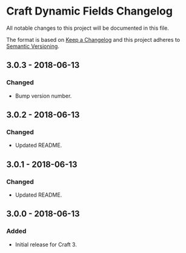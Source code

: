 # Craft Dynamic Fields Changelog

All notable changes to this project will be documented in this file.

The format is based on [Keep a Changelog](http://keepachangelog.com/) and this project adheres to [Semantic Versioning](http://semver.org/).

## 3.0.3 - 2018-06-13
### Changed
- Bump version number.

## 3.0.2 - 2018-06-13
### Changed
- Updated README.

## 3.0.1 - 2018-06-13
### Changed
- Updated README.

## 3.0.0 - 2018-06-13
### Added
- Initial release for Craft 3.
